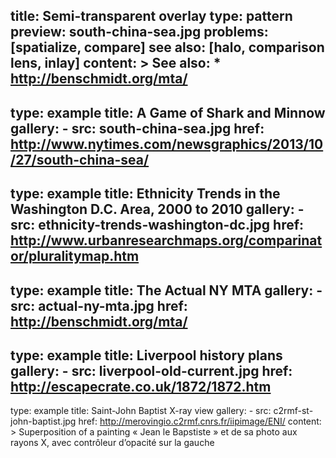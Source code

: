 title: Semi-transparent overlay
type: pattern
preview: south-china-sea.jpg
problems: [spatialize, compare]
see also: [halo, comparison lens, inlay]
content: >
    See also:
     * http://benschmidt.org/mta/
---
type: example
title: A Game of Shark and Minnow
gallery:
    - src: south-china-sea.jpg
      href: http://www.nytimes.com/newsgraphics/2013/10/27/south-china-sea/
---
type: example
title: Ethnicity Trends in the Washington D.C. Area, 2000 to 2010
gallery:
    - src: ethnicity-trends-washington-dc.jpg
      href: http://www.urbanresearchmaps.org/comparinator/pluralitymap.htm
---
type: example
title: The Actual NY MTA
gallery:
    - src: actual-ny-mta.jpg
      href: http://benschmidt.org/mta/
---
type: example
title: Liverpool history plans
gallery:
    - src: liverpool-old-current.jpg
      href: http://escapecrate.co.uk/1872/1872.htm
---
type: example
title: Saint-John Baptist X-ray view
gallery:
    - src: c2rmf-st-john-baptist.jpg
      href: http://merovingio.c2rmf.cnrs.fr/iipimage/ENI/
content: >
    Superposition of a painting « Jean le Bapstiste » et de sa photo aux rayons X, avec contrôleur d’opacité sur la gauche 

